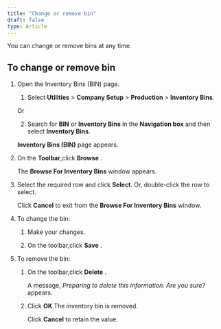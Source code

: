 ```yaml
---
title: "Change or remove bin"
draft: false
type: Article
---
```


You can change or remove bins at any time.

## To change or remove bin

1. Open the Inventory Bins (BIN) page.

    1. Select **Utilities** > **Company Setup** > **Production** > **Inventory Bins**.

    Or

    2. Search for **BIN** or **Inventory Bins** in the **Navigation box** and then select **Inventory Bins**.

    **Inventory Bins (BIN)** page appears.

2. On the **Toolbar**,click **Browse** .

    The **Browse For Inventory Bins** window appears.

3. Select the required row and click **Select**. Or, double-click the row to select.

    Click **Cancel** to exit from the **Browse For Inventory Bins** window.

4. To change the bin:

    1. Make your changes.

    2. On the toolbar,click **Save** .

5. To remove the bin:

    1. On the toolbar,click **Delete** .

        A message, *Preparing to delete this information. Are you sure?* appears.

    2. Click **OK**.The inventory bin is removed.

        Click **Cancel** to retain the value.
